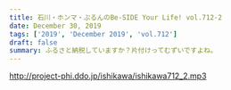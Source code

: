 ```yaml
---
title: 石川・ホンマ・ぶるんのBe-SIDE Your Life! vol.712-2
date: December 30, 2019
tags: ['2019', 'December 2019', 'vol.712']
draft: false
summary: ふるさと納税していますか？片付けってむずいですよね。
---
```


http://project-phi.ddo.jp/ishikawa/ishikawa712_2.mp3